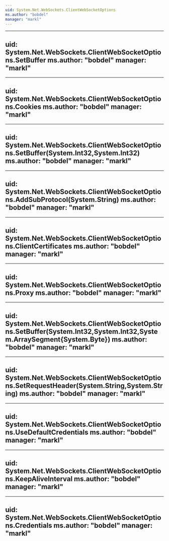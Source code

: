 ```yaml
---
uid: System.Net.WebSockets.ClientWebSocketOptions
ms.author: "bobdel"
manager: "markl"
---
```


---
uid: System.Net.WebSockets.ClientWebSocketOptions.SetBuffer
ms.author: "bobdel"
manager: "markl"
---

---
uid: System.Net.WebSockets.ClientWebSocketOptions.Cookies
ms.author: "bobdel"
manager: "markl"
---

---
uid: System.Net.WebSockets.ClientWebSocketOptions.SetBuffer(System.Int32,System.Int32)
ms.author: "bobdel"
manager: "markl"
---

---
uid: System.Net.WebSockets.ClientWebSocketOptions.AddSubProtocol(System.String)
ms.author: "bobdel"
manager: "markl"
---

---
uid: System.Net.WebSockets.ClientWebSocketOptions.ClientCertificates
ms.author: "bobdel"
manager: "markl"
---

---
uid: System.Net.WebSockets.ClientWebSocketOptions.Proxy
ms.author: "bobdel"
manager: "markl"
---

---
uid: System.Net.WebSockets.ClientWebSocketOptions.SetBuffer(System.Int32,System.Int32,System.ArraySegment{System.Byte})
ms.author: "bobdel"
manager: "markl"
---

---
uid: System.Net.WebSockets.ClientWebSocketOptions.SetRequestHeader(System.String,System.String)
ms.author: "bobdel"
manager: "markl"
---

---
uid: System.Net.WebSockets.ClientWebSocketOptions.UseDefaultCredentials
ms.author: "bobdel"
manager: "markl"
---

---
uid: System.Net.WebSockets.ClientWebSocketOptions.KeepAliveInterval
ms.author: "bobdel"
manager: "markl"
---

---
uid: System.Net.WebSockets.ClientWebSocketOptions.Credentials
ms.author: "bobdel"
manager: "markl"
---
